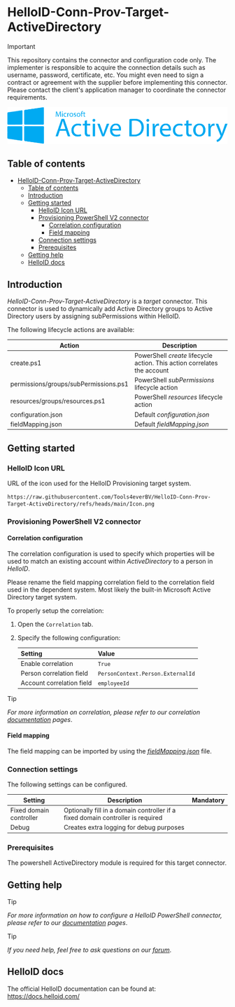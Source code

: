 
# HelloID-Conn-Prov-Target-ActiveDirectory

> [!IMPORTANT]
> This repository contains the connector and configuration code only. The implementer is responsible to acquire the connection details such as username, password, certificate, etc. You might even need to sign a contract or agreement with the supplier before implementing this connector. Please contact the client's application manager to coordinate the connector requirements.

<p align="center">
  <img src="https://github.com/Tools4everBV/HelloID-Conn-Prov-Target-ActiveDirectory/blob/main/Logo.png?raw=true">
</p>

## Table of contents

- [HelloID-Conn-Prov-Target-ActiveDirectory](#helloid-conn-prov-target-activedirectory)
  - [Table of contents](#table-of-contents)
  - [Introduction](#introduction)
  - [Getting started](#getting-started)
    - [HelloID Icon URL](#helloid-icon-url)
    - [Provisioning PowerShell V2 connector](#provisioning-powershell-v2-connector)
      - [Correlation configuration](#correlation-configuration)
      - [Field mapping](#field-mapping)
    - [Connection settings](#connection-settings)
    - [Prerequisites](#prerequisites)
  - [Getting help](#getting-help)
  - [HelloID docs](#helloid-docs)

## Introduction

_HelloID-Conn-Prov-Target-ActiveDirectory_ is a _target_ connector. This connector is used to dynamically add Active Directory groups to Active Directory users by assigning subPermissions within HelloID.

The following lifecycle actions are available:

| Action                                | Description                                                              |
| ------------------------------------- | ------------------------------------------------------------------------ |
| create.ps1                            | PowerShell _create_ lifecycle action. This action correlates the account |
| permissions/groups/subPermissions.ps1 | PowerShell _subPermissions_ lifecycle action                             |
| resources/groups/resources.ps1        | PowerShell _resources_ lifecycle action                                  |
| configuration.json                    | Default _configuration.json_                                             |
| fieldMapping.json                     | Default _fieldMapping.json_                                              |

## Getting started

### HelloID Icon URL
URL of the icon used for the HelloID Provisioning target system.

```
https://raw.githubusercontent.com/Tools4everBV/HelloID-Conn-Prov-Target-ActiveDirectory/refs/heads/main/Icon.png
```
### Provisioning PowerShell V2 connector

#### Correlation configuration

The correlation configuration is used to specify which properties will be used to match an existing account within _ActiveDirectory_ to a person in _HelloID_.

Please rename the field mapping correlation field to the correlation field used in the dependent system. 
Most likely the built-in Microsoft Active Directory target system.

To properly setup the correlation:

1. Open the `Correlation` tab.

2. Specify the following configuration:

    | Setting                   | Value                             |
    | ------------------------- | --------------------------------- |
    | Enable correlation        | `True`                            |
    | Person correlation field  | `PersonContext.Person.ExternalId` |
    | Account correlation field | `employeeId`                      |

> [!TIP]
> _For more information on correlation, please refer to our correlation [documentation](https://docs.helloid.com/en/provisioning/target-systems/powershell-v2-target-systems/correlation.html) pages_.

#### Field mapping

The field mapping can be imported by using the [_fieldMapping.json_](./fieldMapping.json) file.

### Connection settings

The following settings can be configured.

| Setting                 | Description                                                                     | Mandatory |
| ----------------------- | ------------------------------------------------------------------------------- | --------- |
| Fixed domain controller | Optionally fill in a domain controller if a fixed domain controller is required |           |
| Debug                   | Creates extra logging for debug purposes                                        |           |

### Prerequisites
The powershell ActiveDirectory module is required for this target connector.

## Getting help

> [!TIP]
> _For more information on how to configure a HelloID PowerShell connector, please refer to our [documentation](https://docs.helloid.com/en/provisioning/target-systems/powershell-v2-target-systems.html) pages_.

> [!TIP]
>  _If you need help, feel free to ask questions on our [forum](https://forum.helloid.com)_.

## HelloID docs

The official HelloID documentation can be found at: https://docs.helloid.com/

